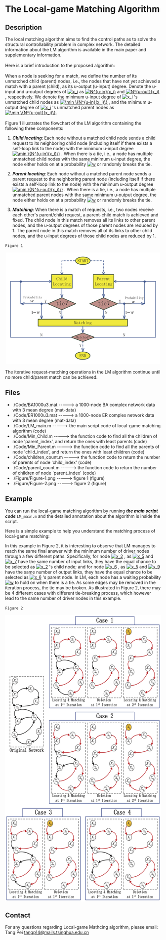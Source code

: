 


The Local-game Matching Algorithm
===
Description
---
The local matching algorithm aims to find the control paths as to solve the structural controllability problem in complex network.
The detailed information about the LM algorithm is available in the main paper and supplementary information. \
\
Here is a brief introduction to the proposed algorithm: \
\
When a node is seeking for a match, we define the number of its unmatched child (parent) nodes, i.e.,
the nodes that have not yet achieved a match with a parent (child), as its u-output (u-input) degree.
Denote  the u-input and u-output degrees of 
<a href="http://www.codecogs.com/eqnedit.php?latex=x_i" target="_blank"><img src="http://latex.codecogs.com/svg.latex?x_i" title="x_i" /></a>
as 
<a href="http://www.codecogs.com/eqnedit.php?latex=N^{u-in}(x_i)" target="_blank"><img src="http://latex.codecogs.com/svg.latex?N^{u-in}(x_i)" title="N^{u-in}(x_i)" /></a>
and 
<a href="http://www.codecogs.com/eqnedit.php?latex=N^{u-out}(x_i)" target="_blank"><img src="http://latex.codecogs.com/svg.latex?N^{u-out}(x_i)" title="N^{u-out}(x_i)" /></a>
, respectively. We denote the minimum u-input degree of 
<a href="http://www.codecogs.com/eqnedit.php?latex=x_i" target="_blank"><img src="http://latex.codecogs.com/svg.latex?x_i" title="x_i" /></a>
's unmatched child nodes as 
<a href="http://www.codecogs.com/eqnedit.php?latex=\min&space;\{N^{u-in}(x_i)\}" target="_blank"><img src="http://latex.codecogs.com/svg.latex?\min&space;\{N^{u-in}(x_i)\}" title="\min \{N^{u-in}(x_i)\}" /></a>
, and the minimum u-output degree of 
<a href="http://www.codecogs.com/eqnedit.php?latex=x_i" target="_blank"><img src="http://latex.codecogs.com/svg.latex?x_i" title="x_i" /></a>
's unmatched parent nodes as 
<a href="http://www.codecogs.com/eqnedit.php?latex=\min&space;\{N^{u-out}(x_i)\}" target="_blank"><img src="http://latex.codecogs.com/svg.latex?\min&space;\{N^{u-out}(x_i)\}" title="\min \{N^{u-out}(x_i)\}" /></a>.\
\
Figure 1 illustrates  the flowchart of the LM algorithm containing the following three components:

1. ***Child locating***: Each node without  a matched child node sends a child request to  its  neighboring child node (including itself if there exists a self-loop link to the
node)  with the minimum u-input degree 
<a href="http://www.codecogs.com/eqnedit.php?latex=\min&space;\{N^{u-in}(x_i)\}" target="_blank"><img src="http://latex.codecogs.com/svg.latex?\min&space;\{N^{u-in}(x_i)\}" title="\min \{N^{u-in}(x_i)\}" /></a>
.  When there is a tie, i.e.,
a node has multiple unmatched child nodes with the same minimum
u-input degree, the node either  holds on at a probability 
<a href="http://www.codecogs.com/eqnedit.php?latex=w" target="_blank"><img src="http://latex.codecogs.com/svg.latex?w" title="w" /></a>
or randomly breaks the tie.

2. ***Parent locating***: Each node without a matched parent node
sends a parent request to the neighboring parent node  (including itself if there exists a self-loop link to the
node)  with the minimum
u-output degree 
<a href="http://www.codecogs.com/eqnedit.php?latex=\min&space;\{N^{u-out}(x_i)\}" target="_blank"><img src="http://latex.codecogs.com/svg.latex?\min&space;\{N^{u-out}(x_i)\}" title="\min \{N^{u-out}(x_i)\}" /></a>
.  When there is a tie, i.e.,
  a node has multiple unmatched parent nodes with the same minimum
u-output degree,   the node either holds on at a probability 
<a href="http://www.codecogs.com/eqnedit.php?latex=w" target="_blank"><img src="http://latex.codecogs.com/svg.latex?w" title="w" /></a>
or randomly breaks the tie.

3. ***Matching***: When there is a match of requests, i.e., two nodes receive each other's parent/child request,  a
parent-child match is achieved and fixed. The child node in this match
removes all its links to other parent nodes, and the u-output degrees of those
parent nodes are reduced by 1. The parent node in this match removes all
of its links to other child nodes, and the u-input degrees of those child nodes
are reduced by 1.

`Figure 1`
<div align=center><img width="500" height="362" src="/Figure/Figure-1.png" alt="Figure 1"/></div>

The iterative request-matching operations in the LM algorithm  continue  until no more child/parent match can be achieved.

Files
---
* ./Code/BA1000u3.mat -----> a 1000-node BA complex network data with 3 mean degree (mat-data)
* ./Code/ER1000u3.mat -----> a 1000-node ER complex network data with 3 mean degree (mat-data)
* ./Code/LM_main.m -----> the main script code of local-game matching algorithm (code)
* ./Code/Min_Child.m	-----> the function code to find all the children of node 'parent_index', and return the ones with least parents (code)
* ./Code/Min_Parent.m -----> the function code to find all the parents of node 'child_index', and return the ones with least children (code)
* ./Code/children_count.m -----> the function code to return the number of parents of node 'child_index' (code)
* ./Code/parent_count.m -----> the function code to return the number of children of node 'parent_index' (code)
* ./Figure/Figure-1.png -----> figure 1 (figure)
* ./Figure/Figure-2.png -----> figure 2 (figure)

Example
---
You can run the local-game matching algorithm by running ***the main script code*** `LM_main.m` and the detailed annotation about the algorithm
is inside the script.

Here is a simple example to help you understand the matching process of local-game matching:

In this example in Figure 2, it is interesting to observe that
LM manages to reach the same final answer with the minimum number of
driver nodes  through a few different paths. Specifically,
for node 
<a href="http://www.codecogs.com/eqnedit.php?latex=x_2" target="_blank"><img src="http://latex.codecogs.com/svg.latex?x_2" title="x_2" /></a>
, as 
<a href="http://www.codecogs.com/eqnedit.php?latex=x_5" target="_blank"><img src="http://latex.codecogs.com/svg.latex?x_5" title="x_5" /></a>
and 
<a href="http://www.codecogs.com/eqnedit.php?latex=x_7" target="_blank"><img src="http://latex.codecogs.com/svg.latex?x_7" title="x_7" /></a>
have the same number of input links, they have the equal chance to
be selected as 
<a href="http://www.codecogs.com/eqnedit.php?latex=x_2" target="_blank"><img src="http://latex.codecogs.com/svg.latex?x_2" title="x_2" /></a>
's child node;  and for node 
<a href="http://www.codecogs.com/eqnedit.php?latex=x_6" target="_blank"><img src="http://latex.codecogs.com/svg.latex?x_6" title="x_6" /></a>
, as 
<a href="http://www.codecogs.com/eqnedit.php?latex=x_5" target="_blank"><img src="http://latex.codecogs.com/svg.latex?x_5" title="x_5" /></a>
 and 
<a href="http://www.codecogs.com/eqnedit.php?latex=x_9" target="_blank"><img src="http://latex.codecogs.com/svg.latex?x_9" title="x_9" /></a>
 have the same number of output links, they have the equal chance to
be selected as 
<a href="http://www.codecogs.com/eqnedit.php?latex=x_6" target="_blank"><img src="http://latex.codecogs.com/svg.latex?x_6" title="x_6" /></a>
's  parent node.
In LM,  each node has a waiting probability 
<a href="http://www.codecogs.com/eqnedit.php?latex=w" target="_blank"><img src="http://latex.codecogs.com/svg.latex?w" title="w" /></a>
to hold on when there is a tie. As some edges may be removed in the iteration process, the tie may be broken. As illustrated in Figure 2, there may be 4 different cases with different tie-breaking process, 
which however lead to the same number of driver nodes in this example.

`Figure 2`
<div align=center><img width="600" height="929" src="/Figure/Figure-2.png" alt="Figure 2"/></div>

Contact
---
For any questions regarding Local-game Mathcing algorithm, please email:\
Tang Pei tangp14@mails.tsinghua.edu.cn
